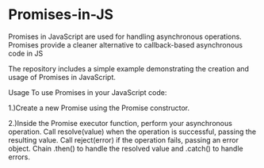 # Promises-in-JS
 Promises in JavaScript are used for handling asynchronous operations. Promises provide a cleaner alternative to callback-based asynchronous code in JS

 The repository includes a simple example demonstrating the creation and usage of Promises in JavaScript.


 Usage
To use Promises in your JavaScript code:

1.)Create a new Promise using the Promise constructor.

2.)Inside the Promise executor function, perform your asynchronous operation.
Call resolve(value) when the operation is successful, passing the resulting value.
Call reject(error) if the operation fails, passing an error object.
Chain .then() to handle the resolved value and .catch() to handle errors.
